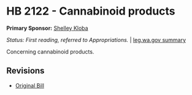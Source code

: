 # HB 2122 - Cannabinoid products
**Primary Sponsor:** [Shelley Kloba](/person/leg/shelley.kloba.md)

*Status: First reading, referred to Appropriations.* | [leg.wa.gov summary](https://app.leg.wa.gov/billsummary?BillNumber=2122&Year=2021)

Concerning cannabinoid products.

## Revisions
* [Original Bill](1/)